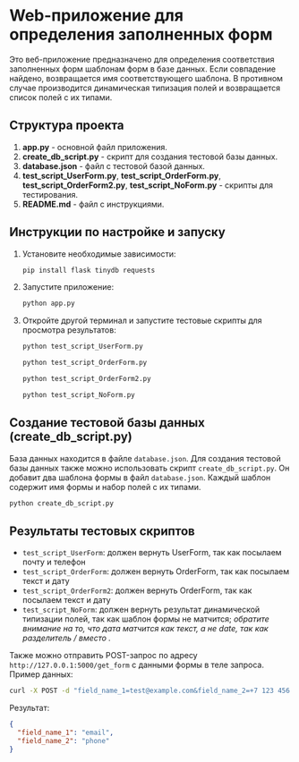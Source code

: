 # Web-приложение для определения заполненных форм

Это веб-приложение предназначено для определения соответствия заполненных форм шаблонам форм в базе данных. Если совпадение найдено, возвращается имя соответствующего шаблона. В противном случае производится динамическая типизация полей и возвращается список полей с их типами.

## Структура проекта

1. **app.py** - основной файл приложения.
2. **create_db_script.py** - скрипт для создания тестовой базы данных.
3. **database.json** - файл с тестовой базой данных.
4. **test_script_UserForm.py**, **test_script_OrderForm.py**, **test_script_OrderForm2.py**, **test_script_NoForm.py** - скрипты для тестирования.
5. **README.md** - файл с инструкциями.

## Инструкции по настройке и запуску

1. Установите необходимые зависимости:

    ```bash
    pip install flask tinydb requests
    ```

2. Запустите приложение:

    ```bash
    python app.py
    ```
    
3. Откройте другой терминал и запустите тестовые скрипты для просмотра результатов:

    ```bash
    python test_script_UserForm.py
    ```
    ```bash    
    python test_script_OrderForm.py
    ```
    ```bash    
    python test_script_OrderForm2.py
    ```
    ```bash    
    python test_script_NoForm.py
    ```

## Создание тестовой базы данных (create_db_script.py)

База данных находится в файле `database.json`. Для создания тестовой базы данных также можно использовать скрипт `create_db_script.py`. Он добавит два шаблона формы в файл `database.json`. Каждый шаблон содержит имя формы и набор полей с их типами.

```bash
python create_db_script.py
```

## Результаты тестовых скриптов

* `test_script_UserForm`: должен вернуть UserForm, так как посылаем почту и телефон
* `test_script_OrderForm`: должен вернуть OrderForm, так как посылаем текст и дату
* `test_script_OrderForm2`: должен вернуть OrderForm, так как посылаем текст и дату
* `test_script_NoForm`: должен вернуть результат динамической типизации полей, так как шаблон формы не матчится; _обратите внимание на то, что дата матчится как текст, а не date, так как разделитель / вместо ._

Также можно отправить POST-запрос по адресу `http://127.0.0.1:5000/get_form` с данными формы в теле запроса. Пример данных:

```bash
curl -X POST -d "field_name_1=test@example.com&field_name_2=+7 123 456 78 90" http://127.0.0.1:5000/get_form
```

Результат:

```json
{
  "field_name_1": "email",
  "field_name_2": "phone"
}
```
